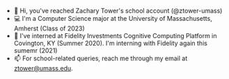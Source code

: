 - 👋 Hi, you've reached Zachary Tower's school account (@ztower-umass)
- 💻 I'm a Computer Science major at the University of Massachusetts, Amherst (Class of 2023)
- 💸 I've interned at Fidelity Investments Cognitive Computing Platform in Covington, KY (Summer 2020). I'm interning with Fidelity again this sumemr (2021)
- 📫 For school-related queries, reach me through my email at ztower@umass.edu.

<!---
ztower-umass/ztower-umass is a ✨ special ✨ repository because its `README.md` (this file) appears on your GitHub profile.
You can click the Preview link to take a look at your changes.
--->
